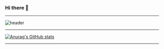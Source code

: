 ### Hi there 👋
***
<!--
**gotoplace/gotoplace** is a ✨ _special_ ✨ repository because its `README.md` (this file) appears on your GitHub profile.

Here are some ideas to get you started:

- 🔭 I’m currently working on ...
- 🌱 I’m currently learning ...
- 👯 I’m looking to collaborate on ...
- 🤔 I’m looking for help with ...
- 💬 Ask me about ...
- 📫 How to reach me: ...
- 😄 Pronouns: ...
- ⚡ Fun fact: ...
-->
![header](https://capsule-render.vercel.app/api?type=waving&color=auto&height=300&section=header&text=welcome&fontSize=80&fontAlignY=40&desc=to%20my%20GitHub&descAlign=70&descAlignY=60)
***

[![Anurag's GitHub stats](https://github-readme-stats.vercel.app/api?username=gotoplace&count_private=true&show_icons=true&theme=radical)](https://github.com/anuraghazra/github-readme-stats)
***
